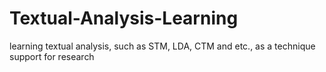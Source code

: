 # Textual-Analysis-Learning
learning textual analysis, such as STM, LDA, CTM and etc., as a technique support for research
